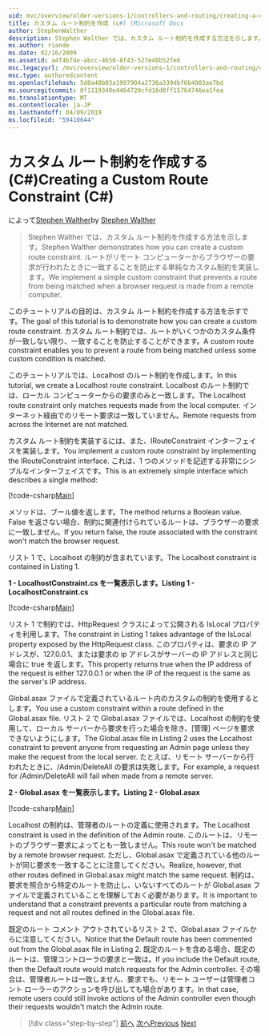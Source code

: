 ```yaml
---
uid: mvc/overview/older-versions-1/controllers-and-routing/creating-a-custom-route-constraint-cs
title: カスタム ルート制約を作成 (c#) |Microsoft Docs
author: StephenWalther
description: Stephen Walther では、カスタム ルート制約を作成する方法を示します。 単純な実装のルートがされたりすることを防止するカスタムの制約に一致する w.
ms.author: riande
ms.date: 02/16/2009
ms.assetid: a4f4bf4e-abcc-4650-8f43-527e48b52fe6
msc.legacyurl: /mvc/overview/older-versions-1/controllers-and-routing/creating-a-custom-route-constraint-cs
msc.type: authoredcontent
ms.openlocfilehash: 5d8a40b03a1997904a2736a339dbf6b4003ae7bd
ms.sourcegitcommit: 0f1119340e4464720cfd16d0ff15764746ea1fea
ms.translationtype: MT
ms.contentlocale: ja-JP
ms.lasthandoff: 04/09/2019
ms.locfileid: "59410644"
---
```

# <a name="creating-a-custom-route-constraint-c"></a><span data-ttu-id="03d16-104">カスタム ルート制約を作成する (C#)</span><span class="sxs-lookup"><span data-stu-id="03d16-104">Creating a Custom Route Constraint (C#)</span></span>

<span data-ttu-id="03d16-105">によって[Stephen Walther](https://github.com/StephenWalther)</span><span class="sxs-lookup"><span data-stu-id="03d16-105">by [Stephen Walther](https://github.com/StephenWalther)</span></span>

> <span data-ttu-id="03d16-106">Stephen Walther では、カスタム ルート制約を作成する方法を示します。</span><span class="sxs-lookup"><span data-stu-id="03d16-106">Stephen Walther demonstrates how you can create a custom route constraint.</span></span> <span data-ttu-id="03d16-107">ルートがリモート コンピューターからブラウザーの要求が行われたときに一致することを防止する単純なカスタム制約を実装します。</span><span class="sxs-lookup"><span data-stu-id="03d16-107">We implement a simple custom constraint that prevents a route from being matched when a browser request is made from a remote computer.</span></span>


<span data-ttu-id="03d16-108">このチュートリアルの目的は、カスタム ルート制約を作成する方法を示すです。</span><span class="sxs-lookup"><span data-stu-id="03d16-108">The goal of this tutorial is to demonstrate how you can create a custom route constraint.</span></span> <span data-ttu-id="03d16-109">カスタム ルート制約では、ルートがいくつかのカスタム条件が一致しない限り、一致することを防止することができます。</span><span class="sxs-lookup"><span data-stu-id="03d16-109">A custom route constraint enables you to prevent a route from being matched unless some custom condition is matched.</span></span>

<span data-ttu-id="03d16-110">このチュートリアルでは、Localhost のルート制約を作成します。</span><span class="sxs-lookup"><span data-stu-id="03d16-110">In this tutorial, we create a Localhost route constraint.</span></span> <span data-ttu-id="03d16-111">Localhost のルート制約では、ローカル コンピューターからの要求のみと一致します。</span><span class="sxs-lookup"><span data-stu-id="03d16-111">The Localhost route constraint only matches requests made from the local computer.</span></span> <span data-ttu-id="03d16-112">インターネット経由でのリモート要求は一致していません。</span><span class="sxs-lookup"><span data-stu-id="03d16-112">Remote requests from across the Internet are not matched.</span></span>

<span data-ttu-id="03d16-113">カスタム ルート制約を実装するには、また、IRouteConstraint インターフェイスを実装します。</span><span class="sxs-lookup"><span data-stu-id="03d16-113">You implement a custom route constraint by implementing the IRouteConstraint interface.</span></span> <span data-ttu-id="03d16-114">これは、1 つのメソッドを記述する非常にシンプルなインターフェイスです。</span><span class="sxs-lookup"><span data-stu-id="03d16-114">This is an extremely simple interface which describes a single method:</span></span>

[!code-csharp[Main](creating-a-custom-route-constraint-cs/samples/sample1.cs)]

<span data-ttu-id="03d16-115">メソッドは、ブール値を返します。</span><span class="sxs-lookup"><span data-stu-id="03d16-115">The method returns a Boolean value.</span></span> <span data-ttu-id="03d16-116">False を返さない場合、制約に関連付けられているルートは、ブラウザーの要求に一致しません。</span><span class="sxs-lookup"><span data-stu-id="03d16-116">If you return false, the route associated with the constraint won't match the browser request.</span></span>

<span data-ttu-id="03d16-117">リスト 1 で、Localhost の制約が含まれています。</span><span class="sxs-lookup"><span data-stu-id="03d16-117">The Localhost constraint is contained in Listing 1.</span></span>

**<span data-ttu-id="03d16-118">1 - LocalhostConstraint.cs を一覧表示します。</span><span class="sxs-lookup"><span data-stu-id="03d16-118">Listing 1 - LocalhostConstraint.cs</span></span>**

[!code-csharp[Main](creating-a-custom-route-constraint-cs/samples/sample2.cs)]

<span data-ttu-id="03d16-119">リスト 1 で制約では、HttpRequest クラスによって公開される IsLocal プロパティを利用します。</span><span class="sxs-lookup"><span data-stu-id="03d16-119">The constraint in Listing 1 takes advantage of the IsLocal property exposed by the HttpRequest class.</span></span> <span data-ttu-id="03d16-120">このプロパティは、要求の IP アドレスが、127.0.0.1、または要求の ip アドレスがサーバーの IP アドレスと同じ場合に true を返します。</span><span class="sxs-lookup"><span data-stu-id="03d16-120">This property returns true when the IP address of the request is either 127.0.0.1 or when the IP of the request is the same as the server's IP address.</span></span>

<span data-ttu-id="03d16-121">Global.asax ファイルで定義されているルート内のカスタムの制約を使用するとします。</span><span class="sxs-lookup"><span data-stu-id="03d16-121">You use a custom constraint within a route defined in the Global.asax file.</span></span> <span data-ttu-id="03d16-122">リスト 2 で Global.asax ファイルでは、Localhost の制約を使用して、ローカル サーバーから要求を行った場合を除き、[管理] ページを要求できないようにします。</span><span class="sxs-lookup"><span data-stu-id="03d16-122">The Global.asax file in Listing 2 uses the Localhost constraint to prevent anyone from requesting an Admin page unless they make the request from the local server.</span></span> <span data-ttu-id="03d16-123">たとえば、リモート サーバーから行われたときに、/Admin/DeleteAll の要求は失敗します。</span><span class="sxs-lookup"><span data-stu-id="03d16-123">For example, a request for /Admin/DeleteAll will fail when made from a remote server.</span></span>

**<span data-ttu-id="03d16-124">2 - Global.asax を一覧表示します。</span><span class="sxs-lookup"><span data-stu-id="03d16-124">Listing 2 - Global.asax</span></span>**

[!code-csharp[Main](creating-a-custom-route-constraint-cs/samples/sample3.cs)]

<span data-ttu-id="03d16-125">Localhost の制約は、管理者のルートの定義に使用されます。</span><span class="sxs-lookup"><span data-stu-id="03d16-125">The Localhost constraint is used in the definition of the Admin route.</span></span> <span data-ttu-id="03d16-126">このルートは、リモートのブラウザー要求によってとも一致しません。</span><span class="sxs-lookup"><span data-stu-id="03d16-126">This route won't be matched by a remote browser request.</span></span> <span data-ttu-id="03d16-127">ただし、Global.asax で定義されている他のルートが同じ要求を一致することに注意してください。</span><span class="sxs-lookup"><span data-stu-id="03d16-127">Realize, however, that other routes defined in Global.asax might match the same request.</span></span> <span data-ttu-id="03d16-128">制約は、要求を照合から特定のルートを防止し、いないすべてのルートが Global.asax ファイルで定義されていることを理解しておく必要があります。</span><span class="sxs-lookup"><span data-stu-id="03d16-128">It is important to understand that a constraint prevents a particular route from matching a request and not all routes defined in the Global.asax file.</span></span>

<span data-ttu-id="03d16-129">既定のルート コメント アウトされているリスト 2 で、Global.asax ファイルからに注意してください。</span><span class="sxs-lookup"><span data-stu-id="03d16-129">Notice that the Default route has been commented out from the Global.asax file in Listing 2.</span></span> <span data-ttu-id="03d16-130">既定のルートを含める場合、既定のルートは、管理コントローラの要求と一致は。</span><span class="sxs-lookup"><span data-stu-id="03d16-130">If you include the Default route, then the Default route would match requests for the Admin controller.</span></span> <span data-ttu-id="03d16-131">その場合は、管理者ルートは一致しません、要求でも、リモート ユーザーは管理者コント ローラーのアクションを呼び出しても場合があります。</span><span class="sxs-lookup"><span data-stu-id="03d16-131">In that case, remote users could still invoke actions of the Admin controller even though their requests wouldn't match the Admin route.</span></span>

> [!div class="step-by-step"]
> <span data-ttu-id="03d16-132">[前へ](creating-a-route-constraint-cs.md)
> [次へ](asp-net-mvc-controller-overview-vb.md)</span><span class="sxs-lookup"><span data-stu-id="03d16-132">[Previous](creating-a-route-constraint-cs.md)
[Next](asp-net-mvc-controller-overview-vb.md)</span></span>
